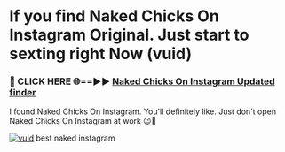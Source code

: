 # If you find Naked Chicks On Instagram Original. Just start to sexting right Now (vuid)

<h3>🔴 CLICK HERE 🌐==►► <a href="https://tinyurl.com/mtbk5fxa" rel="nofollow">Naked Chicks On Instagram Updated finder</a></h3>

I found Naked Chicks On Instagram. You'll definitely like. Just don't open Naked Chicks On Instagram at work 😉💬

[![vuid](https://i.imgur.com/Q8WKrnY.jpeg)](https://tinyurl.com/mtbk5fxa)
best naked instagram